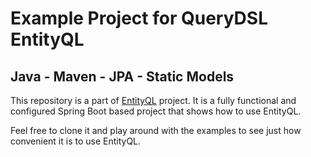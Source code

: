 # Example Project for QueryDSL EntityQL

## Java - Maven - JPA - Static Models

This repository is a part of [EntityQL](https://github.com/eXsio/querydsl-entityql) project.
It is a fully functional and configured Spring Boot based project that shows how to use EntityQL.

Feel free to clone it and play around with the examples to see just how convenient it is to use EntityQL. 
